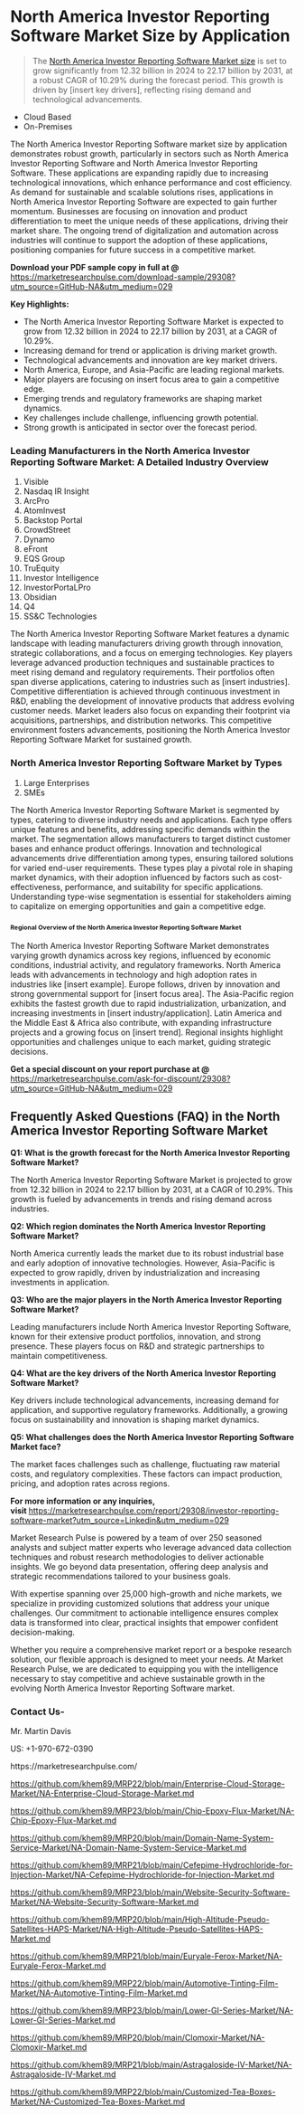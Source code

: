 <h1>North America Investor Reporting Software Market&nbsp;Size by Application</h1><blockquote><p>The <a href="https://marketresearchpulse.com/download-sample/29308?utm_source=GitHub-NA&amp;utm_medium=029">North America Investor Reporting Software Market size</a> is set to grow significantly from 12.32 billion in 2024 to 22.17 billion by 2031, at a robust CAGR of 10.29% during the forecast period. This growth is driven by [insert key drivers], reflecting rising demand and technological advancements.</p></blockquote><ul><li>Cloud Based<li> On-Premises</li></ul><p>The North America Investor Reporting Software market size by application demonstrates robust growth, particularly in sectors such as North America Investor Reporting Software and North America Investor Reporting Software. These applications are expanding rapidly due to increasing technological innovations, which enhance performance and cost efficiency. As demand for sustainable and scalable solutions rises, applications in North America Investor Reporting Software are expected to gain further momentum. Businesses are focusing on innovation and product differentiation to meet the unique needs of these applications, driving their market share. The ongoing trend of digitalization and automation across industries will continue to support the adoption of these applications, positioning companies for future success in a competitive market.</p><p><strong>Download your PDF sample copy in full at @ </strong><a href="https://marketresearchpulse.com/download-sample/29308?utm_source=GitHub-NA&amp;utm_medium=029">https://marketresearchpulse.com/download-sample/29308?utm_source=GitHub-NA&amp;utm_medium=029</a></p><p><strong>Key Highlights: </strong></p><ul><li>The North America Investor Reporting Software Market is expected to grow from 12.32 billion in 2024 to 22.17 billion by 2031, at a CAGR of 10.29%.</li><li>Increasing demand for trend or application is driving market growth.</li><li>Technological advancements and innovation are key market drivers.</li><li>North America, Europe, and Asia-Pacific are leading regional markets.</li><li>Major players are focusing on insert focus area to gain a competitive edge.</li><li>Emerging trends and regulatory frameworks are shaping market dynamics.</li><li>Key challenges include challenge, influencing growth potential.</li><li>Strong growth is anticipated in sector over the forecast period.</li></ul><h3>Leading Manufacturers in the North America Investor Reporting Software Market: A Detailed Industry Overview</h3><ol><li>Visible</li><li>Nasdaq IR Insight</li><li>ArcPro</li><li>AtomInvest</li><li>Backstop Portal</li><li>CrowdStreet</li><li>Dynamo</li><li>eFront</li><li>EQS Group</li><li>TruEquity</li><li>Investor Intelligence</li><li>InvestorPortaLPro</li><li>Obsidian</li><li>Q4</li><li>SS&C Technologies</li></ol><div class="flex max-w-full flex-col flex-grow"><div class="min-h-8 text-message flex w-full flex-col items-end gap-2 whitespace-normal break-words [.text-message+&amp;]:mt-5" dir="auto" data-message-author-role="assistant" data-message-id="fd8432e4-4910-450d-b182-61b7bfb0a01f" data-message-model-slug="gpt-4o"><div class="flex w-full flex-col gap-1 empty:hidden first:pt-[3px]"><div class="markdown prose w-full break-words dark:prose-invert light"><p>The North America Investor Reporting Software Market features a dynamic landscape with leading manufacturers driving growth through innovation, strategic collaborations, and a focus on emerging technologies. Key players leverage advanced production techniques and sustainable practices to meet rising demand and regulatory requirements. Their portfolios often span diverse applications, catering to industries such as [insert industries]. Competitive differentiation is achieved through continuous investment in R&amp;D, enabling the development of innovative products that address evolving customer needs. Market leaders also focus on expanding their footprint via acquisitions, partnerships, and distribution networks. This competitive environment fosters advancements, positioning the North America Investor Reporting Software Market for sustained growth.</p></div></div></div></div><h3>North America Investor Reporting Software Market by Types</h3><ol><li>Large Enterprises<li> SMEs</li></ol><div class="flex max-w-full flex-col flex-grow"><div class="min-h-8 text-message flex w-full flex-col items-end gap-2 whitespace-normal break-words [.text-message+&amp;]:mt-5" dir="auto" data-message-author-role="assistant" data-message-id="084470be-0bb7-4664-bddf-5156b4f41249" data-message-model-slug="gpt-4o-mini"><div class="flex w-full flex-col gap-1 empty:hidden first:pt-[3px]"><div class="markdown prose w-full break-words dark:prose-invert light"><p>The North America Investor Reporting Software Market is segmented by types, catering to diverse industry needs and applications. Each type offers unique features and benefits, addressing specific demands within the market. The segmentation allows manufacturers to target distinct customer bases and enhance product offerings. Innovation and technological advancements drive differentiation among types, ensuring tailored solutions for varied end-user requirements. These types play a pivotal role in shaping market dynamics, with their adoption influenced by factors such as cost-effectiveness, performance, and suitability for specific applications. Understanding type-wise segmentation is essential for stakeholders aiming to capitalize on emerging opportunities and gain a competitive edge.</p></div></div></div></div><h3><span style="font-size: 11px;">Regional Overview of the North America Investor Reporting Software Market</span></h3><div class="flex max-w-full flex-col flex-grow"><div class="min-h-8 text-message flex w-full flex-col items-end gap-2 whitespace-normal break-words [.text-message+&amp;]:mt-5" dir="auto" data-message-author-role="assistant" data-message-id="e9038762-ce64-4e30-91c9-9bd413514231" data-message-model-slug="gpt-4o-mini"><div class="flex w-full flex-col gap-1 empty:hidden first:pt-[3px]"><div class="markdown prose w-full break-words dark:prose-invert light"><p>The North America Investor Reporting Software Market demonstrates varying growth dynamics across key regions, influenced by economic conditions, industrial activity, and regulatory frameworks. North America leads with advancements in technology and high adoption rates in industries like [insert example]. Europe follows, driven by innovation and strong governmental support for [insert focus area]. The Asia-Pacific region exhibits the fastest growth due to rapid industrialization, urbanization, and increasing investments in [insert industry/application]. Latin America and the Middle East &amp; Africa also contribute, with expanding infrastructure projects and a growing focus on [insert trend]. Regional insights highlight opportunities and challenges unique to each market, guiding strategic decisions.</p></div></div></div></div><p><strong>Get a special discount on your report purchase at @ </strong><a href="https://marketresearchpulse.com/ask-for-discount/29308?utm_source=GitHub-NA&amp;utm_medium=029">https://marketresearchpulse.com/ask-for-discount/29308?utm_source=GitHub-NA&amp;utm_medium=029</a></p><h2>Frequently Asked Questions (FAQ) in the North America Investor Reporting Software Market</h2><p><strong>Q1: What is the growth forecast for the North America Investor Reporting Software Market?</strong></p><p>The North America Investor Reporting Software Market is projected to grow from 12.32 billion in 2024 to 22.17 billion by 2031, at a CAGR of 10.29%. This growth is fueled by advancements in trends and rising demand across industries.</p><p><strong>Q2: Which region dominates the North America Investor Reporting Software Market?</strong></p><p>North America currently leads the market due to its robust industrial base and early adoption of innovative technologies. However, Asia-Pacific is expected to grow rapidly, driven by industrialization and increasing investments in application.</p><p><strong>Q3: Who are the major players in the North America Investor Reporting Software Market?</strong></p><p>Leading manufacturers include North America Investor Reporting Software, known for their extensive product portfolios, innovation, and strong presence. These players focus on R&amp;D and strategic partnerships to maintain competitiveness.</p><p><strong>Q4: What are the key drivers of the North America Investor Reporting Software Market?</strong></p><p>Key drivers include technological advancements, increasing demand for application, and supportive regulatory frameworks. Additionally, a growing focus on sustainability and innovation is shaping market dynamics.</p><p><strong>Q5: What challenges does the North America Investor Reporting Software Market face?</strong></p><p>The market faces challenges such as challenge, fluctuating raw material costs, and regulatory complexities. These factors can impact production, pricing, and adoption rates across regions.</p><p><strong>For more information or any inquiries, visit&nbsp;</strong><a href="https://marketresearchpulse.com/report/29308/investor-reporting-software-market?utm_source=Linkedin&utm_medium=029">https://marketresearchpulse.com/report/29308/investor-reporting-software-market?utm_source=Linkedin&utm_medium=029</a></p><p>Market Research Pulse is powered by a team of over 250 seasoned analysts and subject matter experts who leverage advanced data collection techniques and robust research methodologies to deliver actionable insights. We go beyond data presentation, offering deep analysis and strategic recommendations tailored to your business goals.</p><p>With expertise spanning over 25,000 high-growth and niche markets, we specialize in providing customized solutions that address your unique challenges. Our commitment to actionable intelligence ensures complex data is transformed into clear, practical insights that empower confident decision-making.</p><p>Whether you require a comprehensive market report or a bespoke research solution, our flexible approach is designed to meet your needs. At Market Research Pulse, we are dedicated to equipping you with the intelligence necessary to stay competitive and achieve sustainable growth in the evolving North America Investor Reporting Software market.</p><h3><strong>Contact Us-</strong></h3><p>Mr. Martin Davis</p><p>US: +1-970-672-0390</p><p>https://marketresearchpulse.com/</p><p><a href="https://github.com/khem89/MRP22/blob/main/Enterprise-Cloud-Storage-Market/NA-Enterprise-Cloud-Storage-Market.md">https://github.com/khem89/MRP22/blob/main/Enterprise-Cloud-Storage-Market/NA-Enterprise-Cloud-Storage-Market.md</a></p><p><a href="https://github.com/khem89/MRP23/blob/main/Chip-Epoxy-Flux-Market/NA-Chip-Epoxy-Flux-Market.md">https://github.com/khem89/MRP23/blob/main/Chip-Epoxy-Flux-Market/NA-Chip-Epoxy-Flux-Market.md</a></p><p><a href="https://github.com/khem89/MRP20/blob/main/Domain-Name-System-Service-Market/NA-Domain-Name-System-Service-Market.md">https://github.com/khem89/MRP20/blob/main/Domain-Name-System-Service-Market/NA-Domain-Name-System-Service-Market.md</a></p><p><a href="https://github.com/khem89/MRP21/blob/main/Cefepime-Hydrochloride-for-Injection-Market/NA-Cefepime-Hydrochloride-for-Injection-Market.md">https://github.com/khem89/MRP21/blob/main/Cefepime-Hydrochloride-for-Injection-Market/NA-Cefepime-Hydrochloride-for-Injection-Market.md</a></p><p><a href="https://github.com/khem89/MRP23/blob/main/Website-Security-Software-Market/NA-Website-Security-Software-Market.md">https://github.com/khem89/MRP23/blob/main/Website-Security-Software-Market/NA-Website-Security-Software-Market.md</a></p><p><a href="https://github.com/khem89/MRP20/blob/main/High-Altitude-Pseudo-Satellites-HAPS-Market/NA-High-Altitude-Pseudo-Satellites-HAPS-Market.md">https://github.com/khem89/MRP20/blob/main/High-Altitude-Pseudo-Satellites-HAPS-Market/NA-High-Altitude-Pseudo-Satellites-HAPS-Market.md</a></p><p><a href="https://github.com/khem89/MRP21/blob/main/Euryale-Ferox-Market/NA-Euryale-Ferox-Market.md">https://github.com/khem89/MRP21/blob/main/Euryale-Ferox-Market/NA-Euryale-Ferox-Market.md</a></p><p><a href="https://github.com/khem89/MRP22/blob/main/Automotive-Tinting-Film-Market/NA-Automotive-Tinting-Film-Market.md">https://github.com/khem89/MRP22/blob/main/Automotive-Tinting-Film-Market/NA-Automotive-Tinting-Film-Market.md</a></p><p><a href="https://github.com/khem89/MRP23/blob/main/Lower-GI-Series-Market/NA-Lower-GI-Series-Market.md">https://github.com/khem89/MRP23/blob/main/Lower-GI-Series-Market/NA-Lower-GI-Series-Market.md</a></p><p><a href="https://github.com/khem89/MRP20/blob/main/Clomoxir-Market/NA-Clomoxir-Market.md">https://github.com/khem89/MRP20/blob/main/Clomoxir-Market/NA-Clomoxir-Market.md</a></p><p><a href="https://github.com/khem89/MRP21/blob/main/Astragaloside-IV-Market/NA-Astragaloside-IV-Market.md">https://github.com/khem89/MRP21/blob/main/Astragaloside-IV-Market/NA-Astragaloside-IV-Market.md</a></p><p><a href="https://github.com/khem89/MRP22/blob/main/Customized-Tea-Boxes-Market/NA-Customized-Tea-Boxes-Market.md">https://github.com/khem89/MRP22/blob/main/Customized-Tea-Boxes-Market/NA-Customized-Tea-Boxes-Market.md</a></p>
